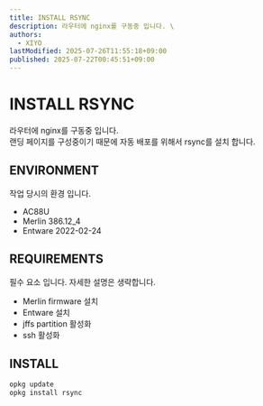 ```yaml
---
title: INSTALL RSYNC
description: 라우터에 nginx를 구동중 입니다. \
authors:
  - XIYO
lastModified: 2025-07-26T11:55:18+09:00
published: 2025-07-22T00:45:51+09:00
---
```

# INSTALL RSYNC

라우터에 nginx를 구동중 입니다. \
랜딩 페이지를 구성중이기 때문에 자동 배포를 위해서 rsync를 설치 합니다.

## ENVIRONMENT

작업 당시의 환경 입니다.

- AC88U
- Merlin 386.12_4
- Entware 2022-02-24

## REQUIREMENTS

필수 요소 입니다. 자세한 설명은 생략합니다.

- Merlin firmware 설치
- Entware 설치
- jffs partition 활성화
- ssh 활성화

## INSTALL

```bash
opkg update
opkg install rsync
```
